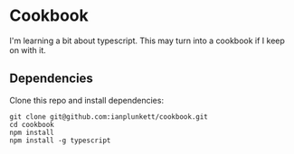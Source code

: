 # Cookbook #
I'm learning a bit about typescript.  This may turn into a cookbook if
I keep on with it.

Dependencies
------------
Clone this repo and install dependencies:

```
git clone git@github.com:ianplunkett/cookbook.git
cd cookbook
npm install
npm install -g typescript
```




